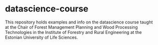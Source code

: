 # datascience-course

This repository holds examples and info on the datascience course taught at the Chair of Forest Management Planning and Wood Processing Technologies in the
Institute of Forestry and Rural Engineering at the Estonian University of Life Sciences.

